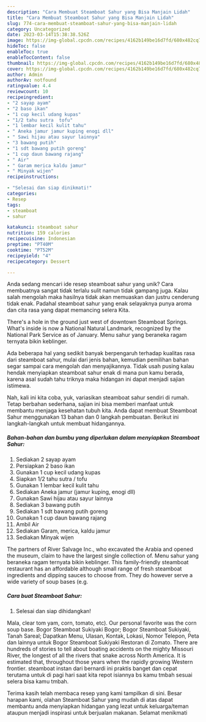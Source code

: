 ```yaml
---
description: "Cara Membuat Steamboat Sahur yang Bisa Manjain Lidah"
title: "Cara Membuat Steamboat Sahur yang Bisa Manjain Lidah"
slug: 774-cara-membuat-steamboat-sahur-yang-bisa-manjain-lidah
category: Uncategorized
date: 2023-03-14T15:38:38.526Z
image: https://img-global.cpcdn.com/recipes/4162b149be16d7fd/680x482cq70/steamboat-sahur-foto-resep-utama.jpg
hideToc: false
enableToc: true
enableTocContent: false
thumbnail: https://img-global.cpcdn.com/recipes/4162b149be16d7fd/680x482cq70/steamboat-sahur-foto-resep-utama.jpg
cover: https://img-global.cpcdn.com/recipes/4162b149be16d7fd/680x482cq70/steamboat-sahur-foto-resep-utama.jpg
author: Admin
authorAv: notfound
ratingvalue: 4.4
reviewcount: 10
recipeingredient:
- "2 sayap ayam"
- "2 baso ikan"
- "1 cup kecil udang kupas"
- "1/2 tahu sutra  tofu"
- "1 lembar kecil kulit tahu"
- " Aneka jamur jamur kuping enogi dll"
- " Sawi hijau atau sayur lainnya"
- "3 bawang putih"
- "1 sdt bawang putih goreng"
- "1 cup daun bawang rajang"
- " Air"
- " Garam merica kaldu jamur"
- " Minyak wijen"
recipeinstructions:

- "Selesai dan siap dinikmati!"
categories:
- Resep
tags:
- steamboat
- sahur

katakunci: steamboat sahur 
nutrition: 159 calories
recipecuisine: Indonesian
preptime: "PT40M"
cooktime: "PT52M"
recipeyield: "4"
recipecategory: Dessert

---
```





Anda sedang mencari ide resep steamboat sahur yang unik? Cara membuatnya sangat tidak terlalu sulit namun tidak gampang juga. Kalau salah mengolah maka hasilnya tidak akan memuaskan dan justru cenderung tidak enak. Padahal steamboat sahur yang enak selayaknya punya aroma dan cita rasa yang dapat memancing selera Kita.





There&#39;s a hole in the ground just west of downtown Steamboat Springs. What&#39;s inside is now a National Natural Landmark, recognized by the National Park Service as of January. Menu sahur yang beraneka ragam ternyata bikin keblinger.

Ada beberapa hal yang sedikit banyak berpengaruh terhadap kualitas rasa dari steamboat sahur, mulai dari jenis bahan, kemudian pemilihan bahan segar sampai cara mengolah dan menyajikannya. Tidak usah pusing kalau hendak menyiapkan steamboat sahur enak di mana pun kamu berada, karena asal sudah tahu triknya maka hidangan ini dapat menjadi sajian istimewa.






Nah, kali ini kita coba, yuk, variasikan steamboat sahur sendiri di rumah. Tetap berbahan sederhana, sajian ini bisa memberi manfaat untuk membantu menjaga kesehatan tubuh kita. Anda dapat membuat Steamboat Sahur menggunakan 13 bahan dan 0 langkah pembuatan. Berikut ini langkah-langkah untuk membuat hidangannya.

<!--inarticleads1-->

##### Bahan-bahan dan bumbu yang diperlukan dalam menyiapkan Steamboat Sahur:

1. Sediakan 2 sayap ayam
1. Persiapkan 2 baso ikan
1. Gunakan 1 cup kecil udang kupas
1. Siapkan 1/2 tahu sutra / tofu
1. Gunakan 1 lembar kecil kulit tahu
1. Sediakan  Aneka jamur (jamur kuping, enogi dll)
1. Gunakan  Sawi hijau atau sayur lainnya
1. Sediakan 3 bawang putih
1. Sediakan 1 sdt bawang putih goreng
1. Gunakan 1 cup daun bawang rajang
1. Ambil  Air
1. Sediakan  Garam, merica, kaldu jamur
1. Sediakan  Minyak wijen


The partners of River Salvage Inc., who excavated the Arabia and opened the museum, claim to have the largest single collection of. Menu sahur yang beraneka ragam ternyata bikin keblinger. This family-friendly steamboat restaurant has an affordable although small range of fresh steamboat ingredients and dipping sauces to choose from. They do however serve a wide variety of soup bases (e.g. 

<!--inarticleads2-->

##### Cara buat Steamboat Sahur:


1. Selesai dan siap dihidangkan!

Mala, clear tom yam, corn, tomato, etc). Our personal favorite was the corn soup base. Bogor Steamboat Sukiyaki Bogor; Bogor Steamboat Sukiyaki, Tanah Sareal; Dapatkan Menu, Ulasan, Kontak, Lokasi, Nomor Telepon, Peta dan lainnya untuk Bogor Steamboat Sukiyaki Restoran di Zomato. There are hundreds of stories to tell about boating accidents on the mighty Missouri River, the longest of all the rivers that snake across North America. It is estimated that, throughout those years when the rapidly growing Western frontier. steamboat instan dari bernardi ini praktis banget dan cepat terutama untuk di pagi hari saat kita repot isiannya bs kamu tmbah sesuai selera bisa kamu tmbah. 

Terima kasih telah membaca resep yang kami tampilkan di sini. Besar harapan kami, olahan Steamboat Sahur yang mudah di atas dapat membantu anda menyiapkan hidangan yang lezat untuk keluarga/teman ataupun menjadi inspirasi untuk berjualan makanan. Selamat menikmati

